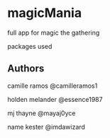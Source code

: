 # magicMania
full app for magic the gathering

packages used 


## Authors
camille ramos @camilleramos1

holden melander @essence1987

mj thayne @mayaj0yce

name kester @imdawizard 


